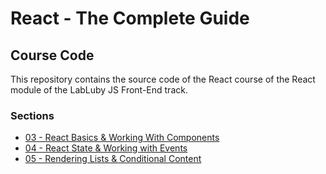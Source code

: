 # React - The Complete Guide

## Course Code

This repository contains the source code of the React course of the React module of the LabLuby JS Front-End track.

### Sections

- [03 - React Basics & Working With Components](https://github.com/crislainesc/react-course/tree/03-react-basics-working-with-components)
- [04 - React State & Working with Events](https://github.com/crislainesc/react-course/tree/04-react-state-events)
- [05 - Rendering Lists & Conditional Content](https://github.com/crislainesc/react-course/tree/05-rendering-lists-conditional-content)
